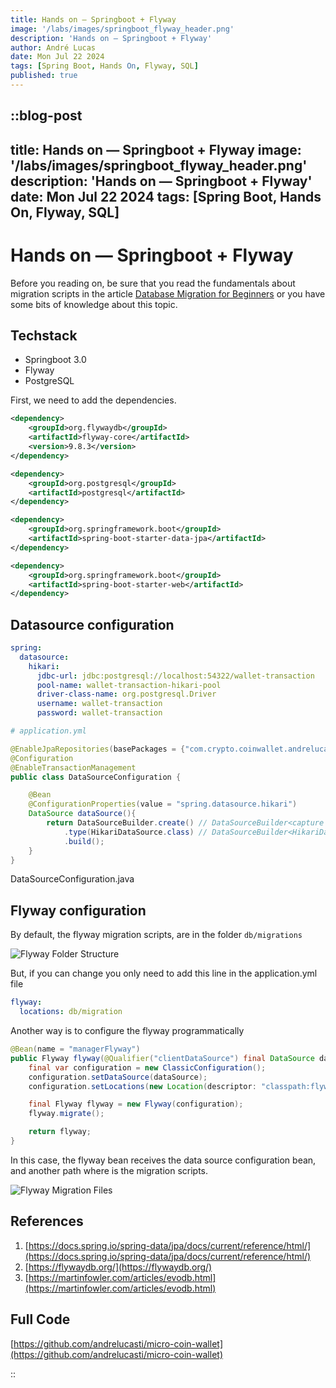 ```yaml
---
title: Hands on — Springboot + Flyway
image: '/labs/images/springboot_flyway_header.png'
description: 'Hands on — Springboot + Flyway'
author: André Lucas
date: Mon Jul 22 2024
tags: [Spring Boot, Hands On, Flyway, SQL]
published: true
---
```


::blog-post
---
title: Hands on — Springboot + Flyway
image: '/labs/images/springboot_flyway_header.png'
description: 'Hands on — Springboot + Flyway'
date: Mon Jul 22 2024
tags: [Spring Boot, Hands On, Flyway, SQL]
---

# Hands on — Springboot + Flyway

Before you reading on, be sure that you read the fundamentals about migration scripts in the article [Database Migration for Beginners](https://programmingonmars.io/post/database-migrations-for-beginners) or you have some bits of knowledge about this topic.

## Techstack

- Springboot 3.0
- Flyway
- PostgreSQL

First, we need to add the dependencies.

```xml
<dependency>
    <groupId>org.flywaydb</groupId>
    <artifactId>flyway-core</artifactId>
    <version>9.8.3</version>
</dependency>

<dependency>
    <groupId>org.postgresql</groupId>
    <artifactId>postgresql</artifactId>
</dependency>

<dependency>
    <groupId>org.springframework.boot</groupId>
    <artifactId>spring-boot-starter-data-jpa</artifactId>
</dependency>

<dependency>
    <groupId>org.springframework.boot</groupId>
    <artifactId>spring-boot-starter-web</artifactId>
</dependency>
```

## Datasource configuration

```yaml
spring:
  datasource:
    hikari:
      jdbc-url: jdbc:postgresql://localhost:54322/wallet-transaction
      pool-name: wallet-transaction-hikari-pool
      driver-class-name: org.postgresql.Driver
      username: wallet-transaction
      password: wallet-transaction

# application.yml
```

```java
@EnableJpaRepositories(basePackages = {"com.crypto.coinwallet.andrelucas.dataprovider"})
@Configuration
@EnableTransactionManagement
public class DataSourceConfiguration {

    @Bean
    @ConfigurationProperties(value = "spring.datasource.hikari")
    DataSource dataSource(){
        return DataSourceBuilder.create() // DataSourceBuilder<capture of ?>
            .type(HikariDataSource.class) // DataSourceBuilder<HikariDataSource>
            .build();
    }
}
```

DataSourceConfiguration.java

## Flyway configuration

By default, the flyway migration scripts, are in the folder `db/migrations`

![Flyway Folder Structure](/labs/images/flyway_folder_structure.png)

But, if you can change you only need to add this line in the application.yml file

```yaml
flyway:
  locations: db/migration
```

Another way is to configure the flyway programmatically

```java
@Bean(name = "managerFlyway")
public Flyway flyway(@Qualifier("clientDataSource") final DataSource dataSource){
    final var configuration = new ClassicConfiguration();
    configuration.setDataSource(dataSource);
    configuration.setLocations(new Location(descriptor: "classpath:flyway_client"));

    final Flyway flyway = new Flyway(configuration);
    flyway.migrate();

    return flyway;
}
```

In this case, the flyway bean receives the data source configuration bean, and another path where is the migration scripts.

![Flyway Migration Files](/labs/images/flyway_migration_files.png)

## References

1. [https://docs.spring.io/spring-data/jpa/docs/current/reference/html/](https://docs.spring.io/spring-data/jpa/docs/current/reference/html/)
2. [https://flywaydb.org/](https://flywaydb.org/)
3. [https://martinfowler.com/articles/evodb.html](https://martinfowler.com/articles/evodb.html)

## Full Code

[https://github.com/andrelucasti/micro-coin-wallet](https://github.com/andrelucasti/micro-coin-wallet)

::
